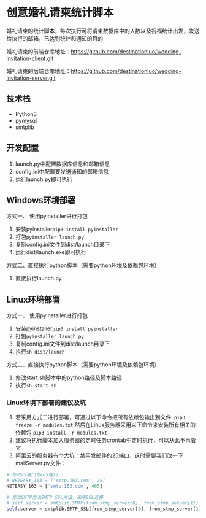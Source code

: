 # 创意婚礼请柬统计脚本

婚礼请柬的统计脚本，每次执行可将请柬数据库中的人数以及祝福统计出发，发送给执行的邮箱，已达到统计和通知的目的

婚礼请柬的前端仓库地址：https://github.com/destinationluo/wedding-invitation-client.git

婚礼请柬的后端仓库地址：https://github.com/destinationluo/wedding-invitation-server.git

## 技术栈

- Python3
- pymysql
- smtplib

## 开发配置

1. launch.py中配置数据库信息和邮箱信息
2. config.ini中配置要发送通知的邮箱信息
3. 运行launch.py即可执行

## Windows环境部署

方式一、 使用pyinstaller进行打包
1. 安装pyinstaller`pip3 install pyinstaller`
2. 打包`pyinstaller launch.py`
3. 复制config.ini文件到dist/launch目录下
4. 运行dist/launch.exe即可执行

方式二、直接执行python脚本（需要python环境及依赖包环境）
1. 直接执行launch.py

## Linux环境部署

方式一、 使用pyinstaller进行打包
1. 安装pyinstaller`pip3 install pyinstaller`
2. 打包`pyinstaller launch.py`
3. 复制config.ini文件到dist/launch目录下
4. 执行`sh dist/launch`

方式二、直接执行python脚本（需要python环境及依赖包环境）
1. 修改start.sh脚本中的python路径及脚本路径
2. 执行`sh start.sh`

### Linux环境下部署的建议及坑
1. 若采用方式二进行部署，可通过以下命令把所有依赖包输出到文件:
`pip3 freeze -r modules.txt`
然后在Linux服务器采用以下命令来安装所有相关的依赖包
`pip3 install -r modules.txt`
2. 建议将执行脚本加入服务器的定时任务crontab中定时执行，可以从此不再管它
3. 阿里云的服务器有个大坑：禁用发邮件的25端口，这时需要我们改一下mailServer.py文件：
```python
# 修改25端口为465端口
# NETEASY_163 = ['smtp.163.com', 25]
NETEASY_163 = ['smtp.163.com', 465]

# 修改SMTP方法SMTP_SSL方法，采用SSL连接
# self.server = smtplib.SMTP(from_stmp_server[0], from_stmp_server[1])
self.server = smtplib.SMTP_SSL(from_stmp_server[0], from_stmp_server[1])
```